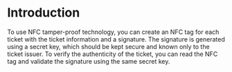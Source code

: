 # Introduction


To use NFC tamper-proof technology, you can create an NFC tag for each ticket with the ticket information and a signature. The signature is generated using a secret key, which should be kept secure and known only to the ticket issuer. To verify the authenticity of the ticket, you can read the NFC tag and validate the signature using the same secret key.

